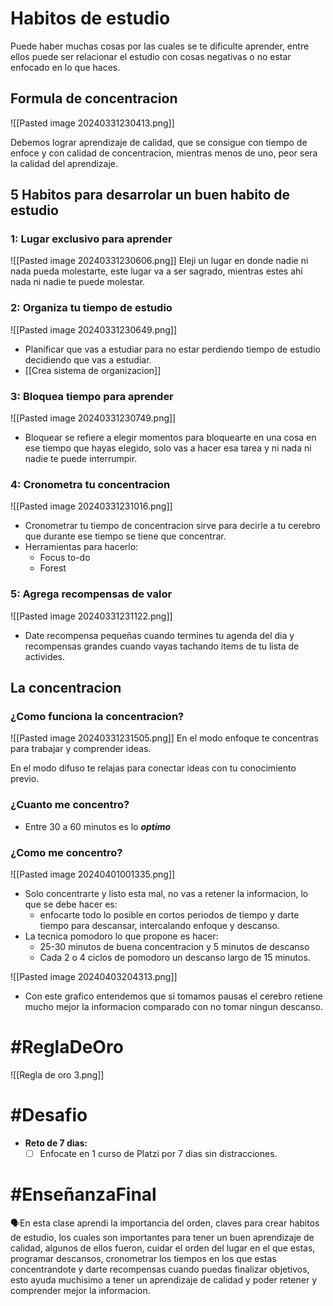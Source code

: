 # Habitos de estudio
Puede haber muchas cosas por las cuales se te dificulte aprender, entre ellos puede ser relacionar el estudio con cosas negativas o no estar enfocado en lo que haces.

## Formula de concentracion
![[Pasted image 20240331230413.png]]

Debemos lograr aprendizaje de calidad, que se consigue con tiempo de enfoce y con calidad de concentracion, mientras menos de uno, peor sera la calidad del aprendizaje.

## 5 Habitos para desarrolar un buen habito de estudio

### 1: Lugar exclusivo para aprender 
![[Pasted image 20240331230606.png]]
Eleji un lugar en donde nadie ni nada pueda molestarte, este lugar va a ser sagrado, mientras estes ahi nada ni nadie te puede molestar.

### 2: Organiza tu tiempo de estudio
![[Pasted image 20240331230649.png]]

- Planificar que vas a estudiar para no estar perdiendo tiempo de estudio decidiendo que vas a estudiar.
- [[Crea sistema de organizacion]]

### 3: Bloquea tiempo para aprender
![[Pasted image 20240331230749.png]]

- Bloquear se refiere a elegir momentos para bloquearte en una cosa en ese tiempo que hayas elegido, solo vas a hacer esa tarea y ni nada ni nadie te puede interrumpir.

### 4: Cronometra tu concentracion
![[Pasted image 20240331231016.png]]

- Cronometrar tu tiempo de concentracion sirve para decirle a tu cerebro que durante ese tiempo se tiene que concentrar.
- Herramientas para hacerlo:
	- Focus to-do
	- Forest
### 5: Agrega recompensas de valor
![[Pasted image 20240331231122.png]]
- Date recompensa pequeñas cuando termines tu agenda del dia y recompensas grandes cuando vayas tachando items de tu lista de activides.

## La concentracion

### ¿Como funciona la concentracion?
![[Pasted image 20240331231505.png]]
En el modo enfoque te concentras para trabajar y comprender ideas.

En el modo difuso te relajas para conectar ideas con tu conocimiento previo.

### ¿Cuanto me concentro?

- Entre 30 a 60 minutos es lo ***optimo***

### ¿Como me concentro?
![[Pasted image 20240401001335.png]]
- Solo concentrarte y listo esta mal, no vas a retener la informacion, lo que se debe hacer es:
	- enfocarte todo lo posible en cortos periodos de tiempo y darte tiempo para descansar, intercalando enfoque y descanso.
- La tecnica pomodoro lo que propone es hacer:
	- 25-30 minutos de buena concentracion y 5 minutos de descanso
	- Cada 2 o 4 ciclos de pomodoro un descanso largo de 15 minutos.

![[Pasted image 20240403204313.png]]
- Con este grafico entendemos que si tomamos pausas el cerebro retiene mucho mejor la informacion comparado con no tomar ningun descanso.

# #ReglaDeOro 
![[Regla de oro 3.png]]

# #Desafio 
- **Reto de 7 dias:**
	- [ ] Enfocate en 1 curso de Platzi por 7 dias sin distracciones.
# #EnseñanzaFinal
<p>🗣️En esta clase aprendi la importancia del orden, claves para crear habitos de estudio, los cuales son importantes para tener un buen aprendizaje de calidad, algunos de ellos fueron, cuidar el orden del lugar en el que estas, programar descansos, cronometrar los tiempos en los que estas concentrandote y darte recompensas cuando puedas finalizar objetivos, esto ayuda muchisimo a tener un aprendizaje de calidad y poder retener y comprender mejor la informacion.</p>